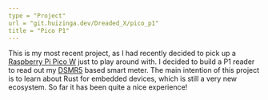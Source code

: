 ```yaml
---
type = "Project"
url = "git.huizinga.dev/Dreaded_X/pico_p1"
title = "Pico P1"
---
```


This is my most recent project, as I had recently decided to pick up a [Raspberry Pi Pico W] just to play around with.
I decided to build a P1 reader to read out my [DSMR5] based smart meter.
The main intention of this project is to learn about Rust for embedded devices, which is still a very new ecosystem.
So far it has been quite a nice experience!

[Raspberry Pi Pico W]: https://en.wikipedia.org/wiki/Raspberry_Pi#Raspberry_Pi_Pico
[DSMR5]: https://www.netbeheernederland.nl/_upload/Files/Slimme_meter_15_a727fce1f1.pdf

